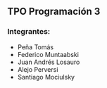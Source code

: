 ## TPO Programación 3

### Integrantes:
- Peña Tomás 
- Federico Muntaabski
- Juan Andrés Losauro
- Alejo Perversi
- Santiago Mociulsky
